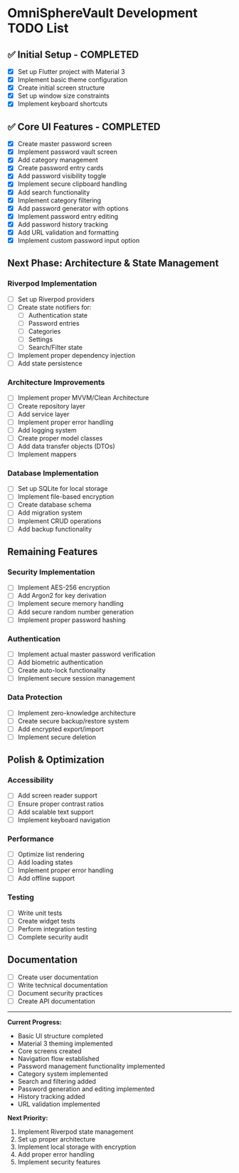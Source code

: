 # **OmniSphereVault Development TODO List**

## **✅ Initial Setup - COMPLETED**
- [x] Set up Flutter project with Material 3
- [x] Implement basic theme configuration
- [x] Create initial screen structure
- [x] Set up window size constraints
- [x] Implement keyboard shortcuts

## **✅ Core UI Features - COMPLETED**
- [x] Create master password screen
- [x] Implement password vault screen
- [x] Add category management
- [x] Create password entry cards
- [x] Add password visibility toggle
- [x] Implement secure clipboard handling
- [x] Add search functionality
- [x] Implement category filtering
- [x] Add password generator with options
- [x] Implement password entry editing
- [x] Add password history tracking
- [x] Add URL validation and formatting
- [x] Implement custom password input option

## **Next Phase: Architecture & State Management**

### Riverpod Implementation
- [ ] Set up Riverpod providers
- [ ] Create state notifiers for:
  - [ ] Authentication state
  - [ ] Password entries
  - [ ] Categories
  - [ ] Settings
  - [ ] Search/Filter state
- [ ] Implement proper dependency injection
- [ ] Add state persistence

### Architecture Improvements
- [ ] Implement proper MVVM/Clean Architecture
- [ ] Create repository layer
- [ ] Add service layer
- [ ] Implement proper error handling
- [ ] Add logging system
- [ ] Create proper model classes
- [ ] Add data transfer objects (DTOs)
- [ ] Implement mappers

### Database Implementation
- [ ] Set up SQLite for local storage
- [ ] Implement file-based encryption
- [ ] Create database schema
- [ ] Add migration system
- [ ] Implement CRUD operations
- [ ] Add backup functionality

## **Remaining Features**

### Security Implementation
- [ ] Implement AES-256 encryption
- [ ] Add Argon2 for key derivation
- [ ] Implement secure memory handling
- [ ] Add secure random number generation
- [ ] Implement proper password hashing

### Authentication
- [ ] Implement actual master password verification
- [ ] Add biometric authentication
- [ ] Create auto-lock functionality
- [ ] Implement secure session management

### Data Protection
- [ ] Implement zero-knowledge architecture
- [ ] Create secure backup/restore system
- [ ] Add encrypted export/import
- [ ] Implement secure deletion

## **Polish & Optimization**

### Accessibility
- [ ] Add screen reader support
- [ ] Ensure proper contrast ratios
- [ ] Add scalable text support
- [ ] Implement keyboard navigation

### Performance
- [ ] Optimize list rendering
- [ ] Add loading states
- [ ] Implement proper error handling
- [ ] Add offline support

### Testing
- [ ] Write unit tests
- [ ] Create widget tests
- [ ] Perform integration testing
- [ ] Complete security audit

## **Documentation**
- [ ] Create user documentation
- [ ] Write technical documentation
- [ ] Document security practices
- [ ] Create API documentation

---

**Current Progress:**
- Basic UI structure completed
- Material 3 theming implemented
- Core screens created
- Navigation flow established
- Password management functionality implemented
- Category system implemented
- Search and filtering added
- Password generation and editing implemented
- History tracking added
- URL validation implemented

**Next Priority:**
1. Implement Riverpod state management
2. Set up proper architecture
3. Implement local storage with encryption
4. Add proper error handling
5. Implement security features